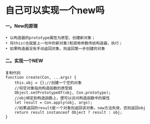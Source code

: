# 自己可以实现一个new吗

<ans>

#### 一。New的原理

```
• 以构造器的prototype属性为原型，创建新对象；
• 将this(也就是上一句中的新对象)和调用参数传给构造器，执行；
• 如果构造器没有手动返回对象，则返回第一步创建的对象
```

#### 二。实现一个NEW

```
复制代码
function create(Con, ...args) {
    this.obj = {};//创建一个空的对象
    //将空对象指向构造函数的原型链
    Object.setPrototypeOf(obj, Con.prototype);
    //obj绑定到构造函数上，便可以访问构造函数中的属性
    let result = Con.apply(obj, args);
    //如果返回的result是一个对象则返回该对象，new方法失效，否则返回obj
    return result instanceof Object ? result : obj;
}
```

#### </ans>